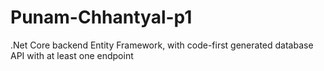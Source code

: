 # Punam-Chhantyal-p1
.Net Core backend 
Entity Framework, with code-first generated database 
API with at least one endpoint 
